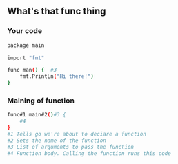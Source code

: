 ## What's that func thing

### Your code  
```bash
package main    

import "fmt"

func man() {  #3
    fmt.PrintLn("Hi there!")
}
```

### Maining of function
```bash
func#1 main#2()#3 {
    #4
} 
#1 Tells go we're about to deciare a function
#2 Sets the name of the function
#3 List of arguments to pass the function
#4 Function body. Calling the function runs this code
```
